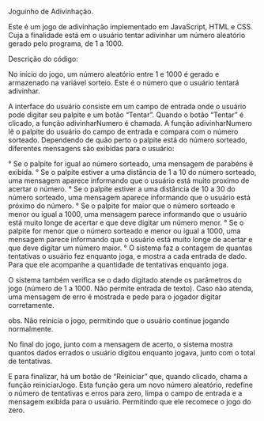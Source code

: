 Joguinho de Adivinhação.

Este é um jogo de adivinhação implementado em JavaScript, HTML e CSS. Cuja a finalidade está em o usuário tentar adivinhar um número aleatório gerado pelo programa, de 1 a 1000.

Descrição do código: 

No início do jogo, um número aleatório entre 1 e 1000 é gerado e armazenado na variável sorteio. Este é o número que o usuário tentará adivinhar.

A interface do usuário consiste em um campo de entrada onde o usuário pode digitar seu palpite e um botão “Tentar”. Quando o botão “Tentar” é clicado, a função adivinharNumero é chamada.
A função adivinharNumero lê o palpite do usuário do campo de entrada e compara com o número sorteado. Dependendo de quão perto o palpite está do número sorteado, diferentes mensagens são exibidas para o usuário:

 ° Se o palpite for igual ao número sorteado, uma mensagem de parabéns é exibida.
 ° Se o palpite estiver a uma distância de 1 a 10 do número sorteado, uma mensagem aparece informando que o usuário está muito proximo de acertar o número.
 ° Se o palpite estiver a uma distância de 10 a 30 do número sorteado, uma mensagem aparece informando que o usuário está próximo do número.
 ° Se o palpite for maior que o número sorteado e menor ou igual a 1000, uma mensagem parece informando que o usuário está muito longe de acertar e que deve digitar um número menor.
 ° Se o palpite for menor que o número sorteado e menor ou igual a 1000, uma mensagem parece informando que o usuário está muito longe de acertar e que deve digitar um número maior.
 ° O sistema faz a contagem de quantas tentativas o usuário fez enquanto joga, e mostra a cada entrada de dado. Para que ele acompanhe a quantidade de tentativas enquanto joga.

O sistema também verifica se o dado digitado atende os parâmetros do jogo (número de 1 a 1000. Não permite entrada de texto). 
Caso não atenda, uma mensagem de erro é mostrada e pede para o jogador digitar corretamente.

obs. Não reinicia o jogo, permitindo que o usuário continue jogando normalmente.

No final do jogo, junto com a mensagem de acerto, o sistema mostra quantos dados errados o usuário digitou enquanto jogava, junto com o total de tentativas.

E para finalizar, há um botão de “Reiniciar” que, quando clicado, chama a função reiniciarJogo. Esta função gera um novo número aleatório, redefine o número de tentativas e erros para zero, limpa o campo de entrada e a mensagem exibida para o usuário. Permitindo que ele recomece o jogo do zero.
